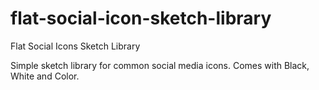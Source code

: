 # flat-social-icon-sketch-library
Flat Social Icons Sketch Library

Simple sketch library for common social media icons. Comes with Black, White and Color.
